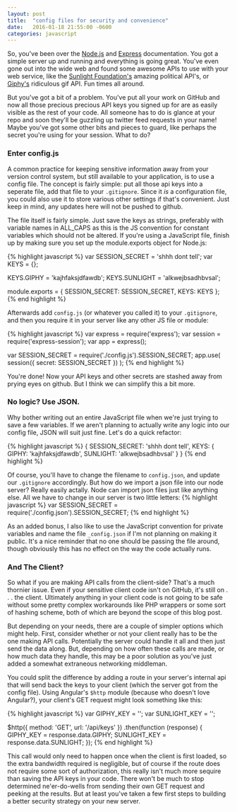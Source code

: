 ```yaml
---
layout: post
title:  "config files for security and convenience"
date:   2016-01-18 21:55:00 -0600
categories: javascript
---
```

So, you've been over the [Node.js](https://nodejs.org/en/) and [Express](http://expressjs.com) documentation. You got a simple server up and running and everything is going great. You've even gone out into the wide web and found some awesome APIs to use with your web service, like the [Sunlight Foundation's](https://sunlightfoundation.com/api/) amazing political API's, or [Giphy's](https://api.giphy.com) ridiculous gif API. Fun times all around.

But you've got a bit of a problem. You've put all your work on GitHub and now all those precious precious API keys you signed up for are as easily visible as the rest of your code. All someone has to do is glance at your repo and soon they'll be guzzling up twitter feed requests in your name! Maybe you've got some other bits and pieces to guard, like perhaps the secret you're using for your session. What to do?

### Enter config.js
A common practice for keeping sensitive information away from your version control system, but still available to your application, is to use a config file. The concept is fairly simple: put all those api keys into a seperate file, add that file to your `.gitignore`. Since it *is* a configuration file, you could also use it to store various other settings if that's convenient. Just keep in mind, any updates here will not be pushed to github.

The file itself is fairly simple. Just save the keys as strings, preferably with variable names in ALL_CAPS as this is the JS convention for constant variables which should not be altered. If you're using a JavaScript file, finish up by making sure you set up the module.exports object for Node.js:

{% highlight javascript %}
var SESSION_SECRET = 'shhh dont tell';
var KEYS = {};

KEYS.GIPHY = 'kajhfaksjdfawdb';
KEYS.SUNLIGHT = 'alkwejbsadhbvsal';


module.exports = {
  SESSION_SECRET: SESSION_SECRET,
  KEYS: KEYS
};
{% end highlight %}

Afterwards add `config.js` (or whatever you called it) to your `.gitignore`, and then you require it in your server like any other JS file or module:

{% highlight javascript %}
var express = require('express');
var session = require('express-session');
var app = express();

var SESSION_SECRET = require('./config.js').SESSION_SECRET;
app.use( session({ secret: SESSION_SECRET }) );
{% end highlight %}

You're done! Now your API keys and other secrets are stashed away from prying eyes on github. But I think we can simplify this a bit more.

### No logic? Use JSON.
Why bother writing out an entire JavaScript file when we're just trying to save a few variables. If we aren't planning to actually write any logic into our config file, JSON will suit just fine. Let's do a quick refactor:

{% highlight javascript %}
{
	SESSION_SECRET: 'shhh dont tell',
	KEYS: {
		GIPHY: 'kajhfaksjdfawdb',
		SUNLIGHT: 'alkwejbsadhbvsal'
	}
}
{% end highlight %}

Of course, you'll have to change the filename to `config.json`, and update our `.gitignore` accordingly. But how do we import a json file into our node server? Really easily actally. Node can import json files just like anything else. All we have to change in our server is two little letters:
{% highlight javascript %}
var SESSION_SECRET = require('./config.json').SESSION_SECRET;
{% end highlight %}

As an added bonus, I also like to use the JavaScript convention for private variables and name the file `_config.json` if I'm not planning on making it public. It's a nice reminder that no one should be passing the file around, though obviously this has no effect on the way the code actually runs.

### And The Client?
So what if you are making API calls from the client-side? That's a much thornier issue. Even if your sensitive client code isn't on GitHub, it's still on . . . the client. Ultimately anything in your client code is not going to be safe without some pretty complex workarounds like PHP wrappers or some sort of hashing scheme, both of which are beyond the scope of this blog post. 

But depending on your needs, there are a couple of simpler options which might help. First, consider whether or not your client really has to be the one making API calls. Potentially the server could handle it all and then just send the data along. But, depending on how often these calls are made, or how much data they handle, this may be a poor solution as you've just added a somewhat extraneous networking middleman.

You could split the difference by adding a route in your server's internal api that will send back the keys to your client (which the server got from the config file). Using Angular's `$http` module (because who doesn't love Angular?), your client's GET request might look something like this:

{% highlight javascript %}
var GIPHY_KEY = '';
var SUNLIGHT_KEY = '';

$http({
	method: 'GET',
	url: '/api/keys'
})
.then(function (response) {
	GIPHY_KEY = response.data.GIPHY;
	SUNLIGHT_KEY = response.data.SUNLIGHT;
});
{% end highlight %}

This call would only need to happen once when the client is first loaded, so the extra bandwidth required is negligible, but of course if the route does not require some sort of authorization, this really isn't much more sequire than saving the API keys in your code. There won't be much to stop determined ne'er-do-wells from sending their own GET request and peeking at the results. But at least you've taken a few first steps to building a better security strategy on your new server.